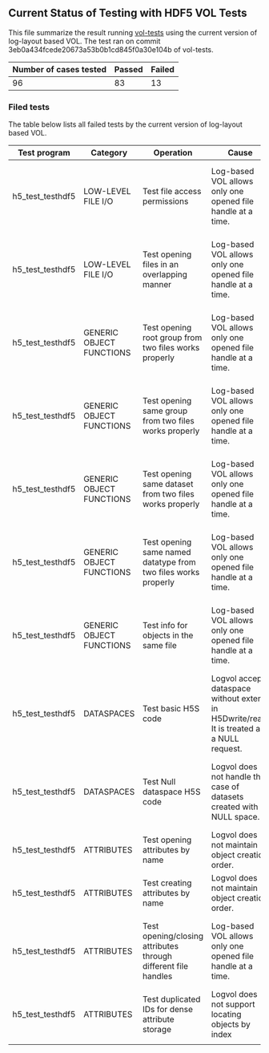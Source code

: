 ## Current Status of Testing with HDF5 VOL Tests

This file summarize the result running [vol-tests](https://github.com/HDFGroup/vol-tests) using the current version of log-layout based VOL.
The test ran on commit 3eb0a434fcede20673a53b0b1cd845f0a30e104b of vol-tests.

| Number of cases tested | Passed | Failed |
|------------------------|--------|--------|
| 96                     | 83     | 13     |

### Filed tests

The table below lists all failed tests by the current version of log-layout based VOL.

| Test program     | Category                 | Operation                                                      | Cause                                                                                       | Solution                                              |
|------------------|--------------------------|----------------------------------------------------------------|---------------------------------------------------------------------------------------------|-------------------------------------------------------|
| h5_test_testhdf5 | LOW-LEVEL FILE I/O       | Test file access permissions                                   | Log-based VOL allows only one opened file handle at a time.                                 | Implement support for multiple open to the same file. |
| h5_test_testhdf5 | LOW-LEVEL FILE I/O       | Test opening files in an overlapping manner                    | Log-based VOL allows only one opened file handle at a time.                                 | Implement support for multiple open to the same file. |
| h5_test_testhdf5 | GENERIC OBJECT FUNCTIONS | Test opening root group from two files works properly          | Log-based VOL allows only one opened file handle at a time.                                 | Implement support for multiple open to the same file. |
| h5_test_testhdf5 | GENERIC OBJECT FUNCTIONS | Test opening same group from two files works properly          | Log-based VOL allows only one opened file handle at a time.                                 | Implement support for multiple open to the same file. |
| h5_test_testhdf5 | GENERIC OBJECT FUNCTIONS | Test opening same dataset from two files works properly        | Log-based VOL allows only one opened file handle at a time.                                 | Implement support for multiple open to the same file. |
| h5_test_testhdf5 | GENERIC OBJECT FUNCTIONS | Test opening same named datatype from two files works properly | Log-based VOL allows only one opened file handle at a time.                                 | Implement support for multiple open to the same file. |
| h5_test_testhdf5 | GENERIC OBJECT FUNCTIONS | Test info for objects in the same file                         | Log-based VOL allows only one opened file handle at a time.                                 | Implement support for multiple open to the same file. |
| h5_test_testhdf5 | DATASPACES               | Test basic H5S code                                            | Logvol accepts dataspace without extent  in H5Dwrite/read. It is treated as a NULL request. | Return error if dataspace without extent is detected. |
| h5_test_testhdf5 | DATASPACES               | Test Null dataspace H5S code                                   | Logvol does not handle the case of datasets created with NULL space.                        | Extend internal attribute to represent NULL space.    |
| h5_test_testhdf5 | ATTRIBUTES               | Test opening attributes by name                                | Logvol does not maintain object creation order.                                             | Support *_by_idx APIs.                                |
| h5_test_testhdf5 | ATTRIBUTES               | Test creating attributes by name                               | Logvol does not maintain object creation order.                                             | Support *_by_idx APIs.                                |
| h5_test_testhdf5 | ATTRIBUTES               | Test opening/closing attributes through different file handles | Log-based VOL allows only one opened file handle at a time.                                 | Implement support for multiple open to the same file. |
| h5_test_testhdf5 | ATTRIBUTES               | Test duplicated IDs for dense attribute storage                | Logvol does not support locating objects by index                                           | Support *_by_idx APIs.                                |
|                  |                          |                                                                |                                                                                             |                                                       |